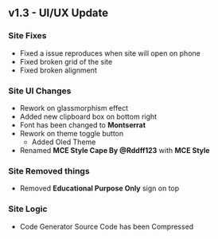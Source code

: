 ## v1.3 - UI/UX Update
### Site Fixes
- Fixed a issue reproduces when site will open on phone
- Fixed broken grid of the site
- Fixed broken alignment

### Site UI Changes
- Rework on glassmorphism effect
- Added new clipboard box on bottom right
- Font has been changed to **Montserrat**
- Rework on theme toggle button
  - Added Oled Theme 
- Renamed **MCE Style Cape By @Rddff123** with **MCE Style**


### Site Removed things
- Removed **Educational Purpose Only** sign on top

### Site Logic
- Code Generator Source Code has been Compressed
